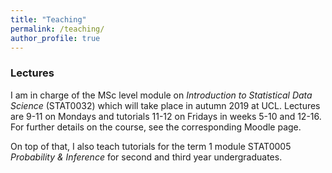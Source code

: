 ```yaml
---
title: "Teaching"
permalink: /teaching/
author_profile: true
---
```


### Lectures

I am in charge of the MSc level module on *Introduction to Statistical Data Science* (STAT0032) which will take place in autumn 2019 at UCL. Lectures are 9-11 on Mondays and tutorials 11-12 on Fridays in weeks 5-10 and 12-16.  For further details on the course, see the corresponding Moodle page. 

On top of that, I also teach tutorials for the term 1 module STAT0005 *Probability & Inference* for second and third year undergraduates.
